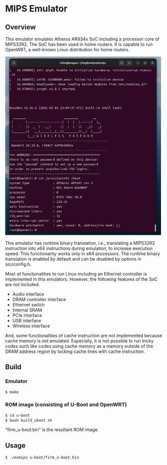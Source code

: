 # MIPS Emulator

## Overview

This emulator emulates Atheros AR934x SoC including a processor core of MIPS32R2. The SoC has been used in home routers.
It is capable to run OpenWRT, a well-known Linux distribution for home routers.

<img src="pics/screen_login.png" width="500px">

This emulator has runtime binary translation, i.e., translating a MIPS32R2 instruction into x64 instructions during emulation, 
to increase execution speed. This functionarity works only in x64 processors.
The runtime binary translation is enabled by default and can be disabled by options in src/config.h.

Most of functionalities to run Linux including an Ethernet controller is implemented in this emulators.
However, the following features of the SoC are not included.
- Audio interface
- DRAM controller interface
- Ethernet switch
- Internal SRAM
- PCIe interface
- USB interface
- Wireless interface

And, some functionalities of cache instruction are not implemented because cache memory is not emulated.
Especially, it is not possible to run tricky codes such like codes using cache memory as a memory outside of the DRAM address region 
by locking cache lines with cache instruction.

## Build

### Emulator

```
$ make 
```

### ROM image (consisting of U-Boot and OpenWRT)

```
$ cd u-boot
$ bash build_uboot.sh
```
"firm_u-boot.bin" is the resultant ROM image.

## Usage

```
$ ./exmips u-boot/firm_u-boot.bin
```

